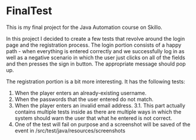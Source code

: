 # FinalTest
This is my final project for the Java Automation course on Skillo.

In this project I decided to create a few tests that revolve around the login page and the registration process.
The login portion consists of a happy path - when everything is entered correctly and we successfully log in as well as 
a negative scenario in which the user just clicks on all of the fields and then presses the sign in button. The appropriate message should pop up.

The registration portion is a bit more interesting.
It has the following tests:

1. When the player enters an already-existing username.
2. When the passwords that the user entered do not match.
3. When the player enters an invalid email address.
  3.1. This part actually contains multiple tests inside as there are multiple ways in which the system should warn the user that what he entered is not correct.
4. One of the test will fail on purpose and a screenshot will be saved of the event in /src/test/java/resources/screenshots
